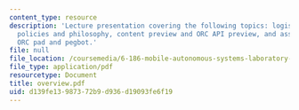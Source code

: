 ```yaml
---
content_type: resource
description: 'Lecture presentation covering the following topics: logistics, course
  policies and philosophy, content preview and ORC API preview, and assembling the
  ORC pad and pegbot.'
file: null
file_location: /coursemedia/6-186-mobile-autonomous-systems-laboratory-january-iap-2005/d139fe13987372b9d936d19093fe6f19_overview.pdf
file_type: application/pdf
resourcetype: Document
title: overview.pdf
uid: d139fe13-9873-72b9-d936-d19093fe6f19
---
```

